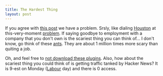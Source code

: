 ```yaml
---
title: The Hardest Thing
layout: post
---
```


If you agree with [this post][1] we have a problem. Srsly, like dialing
[Houston][2] at this-very-moment [problem][3]. If saying goodbye to
employment with a company that you don't own is the scariest thing you
can think of... I don't know, go think of these [ants][4]. They are
about 1 million times more scary than quiting a job.

Oh, and feel free to [not download these plugins][5]. Also, how about
the scariest thing you could think of is getting traffic tanked by
Hacker News? It is 9-est on Monday ([Labour][6] day) and there is 0
access.

[1]: http://wasigh.com/scariest-thing-resigned/
[2]: https://gimmebar.com/view/5045518529ca15f836000020/big
[3]: https://gimmebar.com/view/50340b0029ca154d3d000026/big
[4]: http://www.radiolab.org/blogs/radiolab-blog/2012/jul/30/ants/
[5]: http://www.vimninjas.com/2012/09/03/5-plugins-you-should-put-in-your-vimrc/
[6]: http://www.historyhouse.com/in_history/webster/
